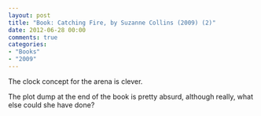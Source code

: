 ```yaml
---
layout: post
title: "Book: Catching Fire, by Suzanne Collins (2009) (2)"
date: 2012-06-28 00:00
comments: true
categories:
- "Books"
- "2009"
---
```


The clock concept for the arena is clever.

The plot dump at the end of the book is pretty absurd, although
really, what else could she have done?
